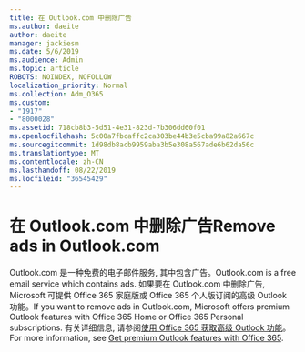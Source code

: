 ```yaml
---
title: 在 Outlook.com 中删除广告
ms.author: daeite
author: daeite
manager: jackiesm
ms.date: 5/6/2019
ms.audience: Admin
ms.topic: article
ROBOTS: NOINDEX, NOFOLLOW
localization_priority: Normal
ms.collection: Adm_O365
ms.custom:
- "1917"
- "8000028"
ms.assetid: 718cb8b3-5d51-4e31-823d-7b306dd60f01
ms.openlocfilehash: 5c00a7fbcaffc2ca303be44b3e5cba99a82a667c
ms.sourcegitcommit: 1d98db8acb9959aba3b5e308a567ade6b62da56c
ms.translationtype: MT
ms.contentlocale: zh-CN
ms.lasthandoff: 08/22/2019
ms.locfileid: "36545429"
---
```

# <a name="remove-ads-in-outlookcom"></a><span data-ttu-id="10da5-102">在 Outlook.com 中删除广告</span><span class="sxs-lookup"><span data-stu-id="10da5-102">Remove ads in Outlook.com</span></span>

<span data-ttu-id="10da5-103">Outlook.com 是一种免费的电子邮件服务, 其中包含广告。</span><span class="sxs-lookup"><span data-stu-id="10da5-103">Outlook.com is a free email service which contains ads.</span></span> <span data-ttu-id="10da5-104">如果要在 Outlook.com 中删除广告, Microsoft 可提供 Office 365 家庭版或 Office 365 个人版订阅的高级 Outlook 功能。</span><span class="sxs-lookup"><span data-stu-id="10da5-104">If you want to remove ads in Outlook.com, Microsoft offers premium Outlook features with Office 365 Home or Office 365 Personal subscriptions.</span></span> <span data-ttu-id="10da5-105">有关详细信息, 请参阅[使用 Office 365 获取高级 Outlook 功能](https://go.microsoft.com/fwlink/?linkid=872181)。</span><span class="sxs-lookup"><span data-stu-id="10da5-105">For more information, see [Get premium Outlook features with Office 365](https://go.microsoft.com/fwlink/?linkid=872181).</span></span>